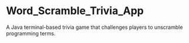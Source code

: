 # Word_Scramble_Trivia_App
A Java terminal-based trivia game that challenges players to unscramble programming terms.
